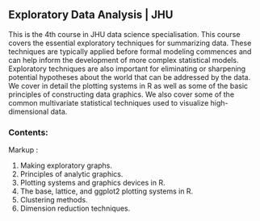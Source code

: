 ## Exploratory Data Analysis | JHU
  This is the 4th course in JHU data science specialisation. This course covers the essential exploratory techniques for summarizing data. These techniques are typically applied before formal modeling commences and can help inform the development of more complex statistical models. Exploratory techniques are also important for eliminating or sharpening potential hypotheses about the world that can be addressed by the data. We cover in detail the plotting systems in R as well as some of the basic principles of constructing data graphics. We also cover some of the common multivariate statistical techniques used to visualize high-dimensional data.

### Contents:
Markup :
  1. Making exploratory graphs.
  2. Principles of analytic graphics.
  3. Plotting systems and graphics devices in R.
  4. The base, lattice, and ggplot2 plotting systems in R.
  5. Clustering methods.
  6. Dimension reduction techniques.
  
  